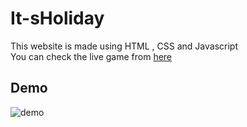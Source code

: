 # It-sHoliday
This website is made using HTML , CSS and Javascript  
You can check the live game from [here](https://its-weekend.herokuapp.com/)
## Demo
![demo](https://github.com/https://github.com/mayararaby/It-sHoliday/blob/main/ezgif.com-video-to-gif.gif)
